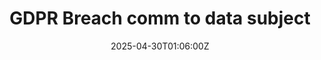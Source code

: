 ---
title: GDPR Breach comm to data subject
linkTitle: GDPR Breach comm to data subject
date: '2025-04-30T01:06:00Z'
weight: 1
description: No content
draft: false
ref: gdpr-breach-comm-to-data-subject
---